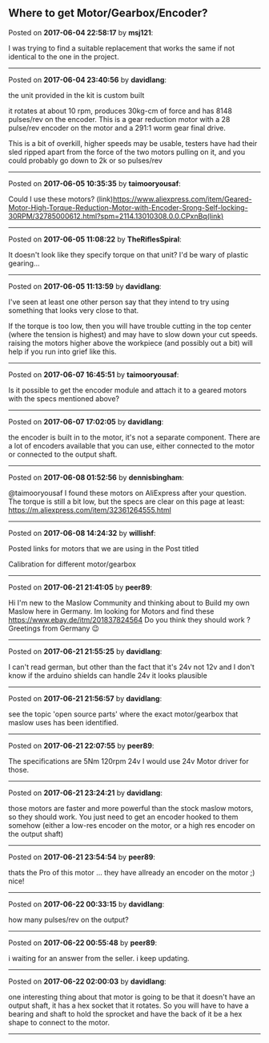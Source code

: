## Where to get Motor/Gearbox/Encoder?
Posted on **2017-06-04 22:58:17** by **msj121**:

I was trying to find a suitable replacement that works the same if not identical to the one in the project.

---

Posted on **2017-06-04 23:40:56** by **davidlang**:

the unit provided in the kit is custom built

it rotates at about 10 rpm, produces 30kg-cm of force and has 8148 pulses/rev on the encoder. This is a gear reduction motor with a 28 pulse/rev encoder on the motor and a 291:1 worm gear final drive.

This is a bit of overkill, higher speeds may be usable, testers have had their sled ripped apart from the force of the two motors pulling on it, and you could probably go down to 2k or so pulses/rev

---

Posted on **2017-06-05 10:35:35** by **taimooryousaf**:

Could I use these motors?
(link)https://www.aliexpress.com/item/Geared-Motor-High-Torque-Reduction-Motor-with-Encoder-Srong-Self-locking-30RPM/32785000612.html?spm=2114.13010308.0.0.CPxnBq(link)

---

Posted on **2017-06-05 11:08:22** by **TheRiflesSpiral**:

It doesn't look like they specify torque on that unit? I'd be wary of plastic gearing...

---

Posted on **2017-06-05 11:13:59** by **davidlang**:

I've seen at least one other person say that they intend to try using something that looks very close to that.

If the torque is too low, then you will have trouble cutting in the top center (where the tension is highest) and may have to slow down your cut speeds. raising the motors higher above the workpiece (and possibly out a bit) will help if you run into grief like this.

---

Posted on **2017-06-07 16:45:51** by **taimooryousaf**:

Is it possible to get the encoder module and attach it to a geared motors with the specs mentioned above?

---

Posted on **2017-06-07 17:02:05** by **davidlang**:

the encoder is built in to the motor, it's not a separate component. There are a lot of encoders available that you can use, either connected to the motor or connected to the output shaft.

---

Posted on **2017-06-08 01:52:56** by **dennisbingham**:

@taimooryousaf I found these motors on AliExpress after your question. The torque is still a bit low, but the specs are clear on this page at least: https://m.aliexpress.com/item/32361264555.html

---

Posted on **2017-06-08 14:24:32** by **willishf**:

Posted links for motors that we are using in the Post titled 

Calibration for different motor/gearbox

---

Posted on **2017-06-21 21:41:05** by **peer89**:

Hi
I'm new to the Maslow Community and thinking about to Build my own Maslow here in Germany.
Im looking for Motors and find these 
https://www.ebay.de/itm/201837824564 
Do you think they should work ?
Greetings from Germany 😉

---

Posted on **2017-06-21 21:55:25** by **davidlang**:

I can't read german, but other than the fact that it's 24v not 12v and I don't know if the arduino shields can handle 24v it looks plausible

---

Posted on **2017-06-21 21:56:57** by **davidlang**:

see the topic 'open source parts' where the exact motor/gearbox that maslow uses has been identified.

---

Posted on **2017-06-21 22:07:55** by **peer89**:

The specifications are 
5Nm
120rpm
24v
I would use 24v Motor driver for those.

---

Posted on **2017-06-21 23:24:21** by **davidlang**:

those motors are faster and more powerful than the stock maslow motors, so they should work. You just need to get an encoder hooked to them somehow (either a low-res encoder on the motor, or a high res encoder on the output shaft)

---

Posted on **2017-06-21 23:54:54** by **peer89**:

thats the Pro of this motor ... they have allready an encoder on the motor ;)
nice!

---

Posted on **2017-06-22 00:33:15** by **davidlang**:

how many pulses/rev on the output?

---

Posted on **2017-06-22 00:55:48** by **peer89**:

i waiting for an answer from the seller. 
i keep updating.

---

Posted on **2017-06-22 02:00:03** by **davidlang**:

one interesting thing about that motor is going to be that it doesn't have an output shaft, it has a hex socket that it rotates. So you will have to have a bearing and shaft to hold the sprocket and have the back of it be a hex shape to connect to the motor.

---

